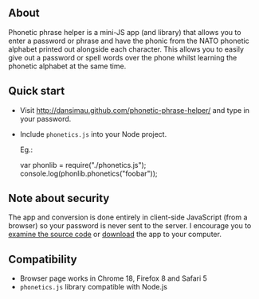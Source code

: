 ## About

Phonetic phrase helper is a mini-JS app (and library) that allows you to enter a password or phrase and have the phonic from the NATO phonetic alphabet printed out alongside each character. This allows you to easily give out a password or spell words over the phone whilst learning the phonetic alphabet at the same time.

## Quick start

 * Visit http://dansimau.github.com/phonetic-phrase-helper/ and type in your password.
 
 * Include `phonetics.js` into your Node project.

   Eg.:

    var phonlib = require("./phonetics.js");
    console.log(phonlib.phonetics("foobar"));

## Note about security

The app and conversion is done entirely in client-side JavaScript (from a browser) so your password is never sent to the server. I encourage you to <a href="https://github.com/dansimau/phonetic-phrase-helper">examine the source code</a> or <a href="https://github.com/dansimau/phonetic-phrase-helper/zipball/gh-pages">download</a> the app to your computer.

## Compatibility

 * Browser page works in Chrome 18, Firefox 8 and Safari 5
 * `phonetics.js` library compatible with Node.js
